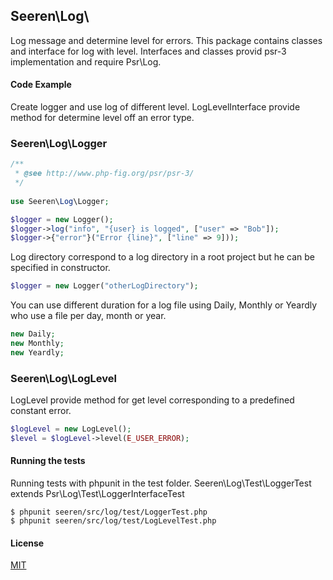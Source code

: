 ## Seeren\Log\

Log message and determine level for errors.
This package contains classes and interface for log with level. Interfaces and classes provid psr-3 implementation and require Psr\Log.

#### Code Example

Create logger and use log of different level. LogLevelInterface provide method for determine level off an error type.

### Seeren\Log\Logger

```php
/**
 * @see http://www.php-fig.org/psr/psr-3/
 */
 
use Seeren\Log\Logger;

$logger = new Logger();
$logger->log("info", "{user} is logged", ["user" => "Bob"]);
$logger->{"error"}("Error {line}", ["line" => 9]));
```

Log directory correspond to a log directory in a root project but he can be specified in constructor.

```php
$logger = new Logger("otherLogDirectory");
```
You can use different duration for a log file using Daily, Monthly or Yeardly who use a file per day, month or year.

```php
new Daily;
new Monthly;
new Yeardly;
```

### Seeren\Log\LogLevel

LogLevel provide method for get level corresponding to a predefined constant error.

```php
$logLevel = new LogLevel();
$level = $logLevel->level(E_USER_ERROR);
```

#### Running the tests

Running tests with phpunit in the test folder.
Seeren\Log\Test\LoggerTest extends Psr\Log\Test\LoggerInterfaceTest

```
$ phpunit seeren/src/log/test/LoggerTest.php
$ phpunit seeren/src/log/test/LogLevelTest.php
```

#### License

[MIT](https://github.com/Seeren/Seeren/blob/master/LICENSE)
